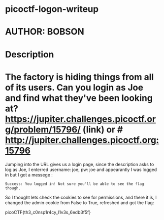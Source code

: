 # picoctf-logon-writeup


# AUTHOR: BOBSON

# Description
# The factory is hiding things from all of its users. Can you login as Joe and find what they've been looking at? https://jupiter.challenges.picoctf.org/problem/15796/ (link) or # http://jupiter.challenges.picoctf.org:15796

Jumping into the URL gives us a login page, since the description asks to log as Joe, I enterred username: joe, pw: joe and appearantly I was logged in but I got a messege : 

```
Success: You logged in! Not sure you'll be able to see the flag though.
```

So I thought lets check the cookies to see for permissions, and there it is, I changed the admin cookie from False to True, refreshed and got the flag:

picoCTF{th3_c0nsp1r4cy_l1v3s_6edb3f5f}
